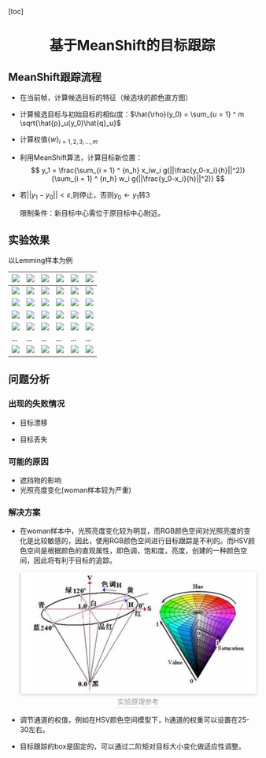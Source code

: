 [toc]

# <center> 基于MeanShift的目标跟踪</center>

## MeanShift跟踪流程

* 在当前帧，计算候选目标的特征（候选块的颜色直方图）

* 计算候选目标与初始目标的相似度：$\hat{\rho}(y_0) = \sum_{u = 1} ^ m \sqrt{\hat{p}_u(y_0)\hat{q}_u}$

* 计算权值$\{w\}_{i = 1, 2,3,...,m}$

* 利用MeanShift算法，计算目标新位置：
  $$
y_1 = \frac{\sum_{i = 1} ^ {n_h} x_iw_i g(||\frac{y_0-x_i}{h}||^2)}{\sum_{i = 1} ^ {n_h} w_i g(||\frac{y_0-x_i}{h}||^2)}
  $$

* 若$||y_1-y_0|| < \varepsilon$,则停止，否则$y_0\leftarrow y_1$转3

  限制条件：新目标中心需位于原目标中心附近。

## 实验效果

以Lemming样本为例

| ![](C:images\2.jpg) | ![](C:images\3.jpg) | ![](C:images\4.jpg) | ![](C:images\5.jpg) | ![](C:images\6.jpg) |![](C:images\7.jpg) |
| ---- | ---- | ---- | ---- | ---- | ---- |
| ![](C:images\24.jpg) |![](C:images\25.jpg) | ![](C:images\26.jpg) | ![](C:images\27.jpg) | ![](C:images\28.jpg) | ![](C:images\29.jpg) |
| ![](C:images\46.jpg) |![](C:images\47.jpg) | ![](C:images\48.jpg) | ![](C:images\49.jpg) | ![](C:images\50.jpg) | ![](C:images\51.jpg) |
| ![](C:images\68.jpg) |![](C:images\69.jpg) | ![](C:images\70.jpg) | ![](C:images\71.jpg) | ![](C:images\72.jpg) | ![](C:images\73.jpg) |
| ![](C:images\90.jpg) |![](C:images\91.jpg) | ![](C:images\92.jpg) | ![](C:images\93.jpg) | ![](C:images\94.jpg) | ![](C:images\95.jpg) |
|...|...|...|... |...| ...|
| ![](C:images\390.jpg) |![](C:images\391.jpg) | ![](C:images\392.jpg) | ![](C:images\393.jpg) | ![](C:images\394.jpg) | ![](C:images\395.jpg) |



## 问题分析

### 出现的失败情况

* 目标漂移

* 目标丢失

### 可能的原因

* 遮挡物的影响
* 光照亮度变化(woman样本较为严重)

### 解决方案

* 在woman样本中，光照亮度变化较为明显，而RGB颜色空间对光照亮度的变化是比较敏感的，因此，使用RGB颜色空间进行目标跟踪是不利的。而HSV颜色空间是根据颜色的直观属性，即色调，饱和度，亮度，创建的一种颜色空间，因此将有利于目标的追踪。

  <center>
     <img style="border-radius: 0.3125em;
     box-shadow: 0 2px 4px 0 rgba(34,36,38,.12),0 2px 10px 0 rgba(34,36,38,.08);" 
     src="images\1.png">
     <br>
     <div style="color:orange; border-bottom: 1px solid #d9d9d9;
     display: inline-block;
     color: #999;
     padding: 2px;">实验原理参考</div>
  </center>

* 调节通道的权值，例如在HSV颜色空间模型下，h通道的权重可以设置在25-30左右。

* 目标跟踪的box是固定的，可以通过二阶矩对目标大小变化做适应性调整。


